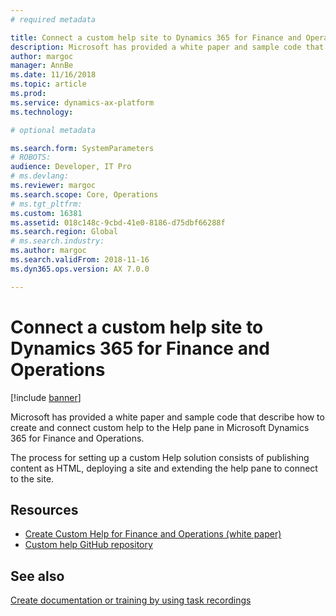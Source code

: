 ```yaml
---
# required metadata

title: Connect a custom help site to Dynamics 365 for Finance and Operations
description: Microsoft has provided a white paper and sample code that describe how to create and connect custom help to the Help pane.  
author: margoc
manager: AnnBe
ms.date: 11/16/2018
ms.topic: article
ms.prod: 
ms.service: dynamics-ax-platform
ms.technology: 

# optional metadata

ms.search.form: SystemParameters
# ROBOTS: 
audience: Developer, IT Pro
# ms.devlang: 
ms.reviewer: margoc
ms.search.scope: Core, Operations
# ms.tgt_pltfrm: 
ms.custom: 16381
ms.assetid: 018c148c-9cbd-41e0-8186-d75dbf66288f
ms.search.region: Global
# ms.search.industry: 
ms.author: margoc
ms.search.validFrom: 2018-11-16
ms.dyn365.ops.version: AX 7.0.0

---
```


# Connect a custom help site to Dynamics 365 for Finance and Operations

[!include [banner](../includes/banner.md)]

Microsoft has provided a white paper and sample code that describe how to create and connect custom help to the Help pane in Microsoft Dynamics 365 for Finance and Operations. 

The process for setting up a custom Help solution consists of publishing content as HTML, deploying a site and extending the help pane to connect to the site.

## Resources
- [Create Custom Help for Finance and Operations (white paper)](https://go.microsoft.com/fwlink/?linkid=2041185)
- [Custom help GitHub repository](https://github.com/microsoft/dynamics356f-o-custom-help)

## See also
[Create documentation or training by using task recordings](../../dev-itpro/user-interface/task-recorder-training-docs.md)
